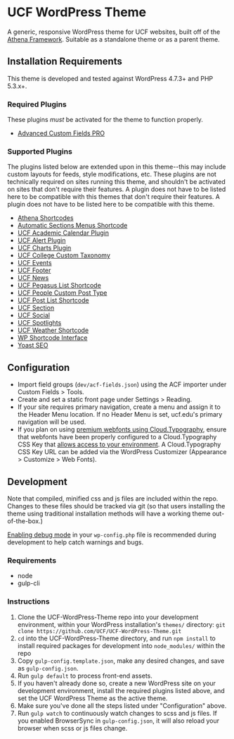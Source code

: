 # UCF WordPress Theme

A generic, responsive WordPress theme for UCF websites, built off of the [Athena Framework](https://ucf.github.io/Athena-Framework/). Suitable as a standalone theme or as a parent theme.


## Installation Requirements

This theme is developed and tested against WordPress 4.7.3+ and PHP 5.3.x+.

### Required Plugins
These plugins *must* be activated for the theme to function properly.
* [Advanced Custom Fields PRO](https://www.advancedcustomfields.com/pro/)

### Supported Plugins
The plugins listed below are extended upon in this theme--this may include custom layouts for feeds, style modifications, etc. These plugins are not technically required on sites running this theme, and shouldn't be activated on sites that don't require their features. A plugin does not have to be listed here to be compatible with this themes that don't require their features. A plugin does not have to be listed here to be compatible with this theme.
* [Athena Shortcodes](https://github.com/UCF/Athena-Shortcodes-Plugin)
* [Automatic Sections Menus Shortcode](https://github.com/UCF/Section-Menus-Shortcode)
* [UCF Academic Calendar Plugin](https://github.com/UCF/UCF-Academic-Calendar-Plugin)
* [UCF Alert Plugin](https://github.com/UCF/UCF-Alert-Plugin)
* [UCF Charts Plugin](https://github.com/UCF/UCF-Charts-Plugin)
* [UCF College Custom Taxonomy](https://github.com/UCF/UCF-Colleges-Tax-Plugin)
* [UCF Events](https://github.com/UCF/UCF-Events-Plugin)
* [UCF Footer](https://github.com/UCF/UCF-Footer-Plugin)
* [UCF News](https://github.com/UCF/UCF-News-Plugin)
* [UCF Pegasus List Shortcode](https://github.com/UCF/UCF-Pegasus-List-Shortcode)
* [UCF People Custom Post Type](https://github.com/UCF/UCF-People-CPT)
* [UCF Post List Shortcode](https://github.com/UCF/UCF-Post-List-Shortcode)
* [UCF Section](https://github.com/UCF/UCF-Section-Plugin)
* [UCF Social](https://github.com/UCF/UCF-Social-Plugin)
* [UCF Spotlights](https://github.com/UCF/UCF-Spotlights-Plugin)
* [UCF Weather Shortcode](https://github.com/UCF/UCF-Weather-Shortcode)
* [WP Shortcode Interface](https://github.com/UCF/WP-Shortcode-Interface)
* [Yoast SEO](https://wordpress.org/plugins/wordpress-seo/)


## Configuration

* Import field groups (`dev/acf-fields.json`) using the ACF importer under Custom Fields > Tools.
* Create and set a static front page under Settings > Reading.
* If your site requires primary navigation, create a menu and assign it to the Header Menu location.  If no Header Menu is set, ucf.edu's primary navigation will be used.
* If you plan on using [premium webfonts using Cloud.Typography](https://ucf.github.io/Athena-Framework/getting-started/install/#cloudtypography-premium-font-configuration), ensure that webfonts have been properly configured to a Cloud.Typography CSS Key that [allows access to your environment](https://dashboard.typography.com/user-guide/managing-domains). A Cloud.Typography CSS Key URL can be added via the WordPress Customizer (Appearance > Customize > Web Fonts).


## Development

Note that compiled, minified css and js files are included within the repo.  Changes to these files should be tracked via git (so that users installing the theme using traditional installation methods will have a working theme out-of-the-box.)

[Enabling debug mode](https://codex.wordpress.org/Debugging_in_WordPress) in your `wp-config.php` file is recommended during development to help catch warnings and bugs.

### Requirements
* node
* gulp-cli

### Instructions
1. Clone the UCF-WordPress-Theme repo into your development environment, within your WordPress installation's `themes/` directory: `git clone https://github.com/UCF/UCF-WordPress-Theme.git`
2. `cd` into the UCF-WordPress-Theme directory, and run `npm install` to install required packages for development into `node_modules/` within the repo
3. Copy `gulp-config.template.json`, make any desired changes, and save as `gulp-config.json`.
3. Run `gulp default` to process front-end assets.
4. If you haven't already done so, create a new WordPress site on your development environment, install the required plugins listed above, and set the UCF WordPress Theme as the active theme.
5. Make sure you've done all the steps listed under "Configuration" above.
6. Run `gulp watch` to continuously watch changes to scss and js files.  If you enabled BrowserSync in `gulp-config.json`, it will also reload your browser when scss or js files change.
